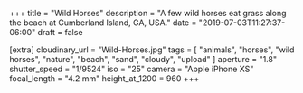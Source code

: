 +++
title = "Wild Horses"
description = "A few wild horses eat grass along the beach at Cumberland Island, GA, USA."
date = "2019-07-03T11:27:37-06:00"
draft = false

[extra]
cloudinary_url = "Wild-Horses.jpg"
tags = [
	"animals",
	"horses",
	"wild horses",
	"nature",
	"beach",
	"sand",
	"cloudy",
	"upload"
]
aperture = "1.8"
shutter_speed = "1/9524"
iso = "25"
camera = "Apple iPhone XS"
focal_length = "4.2 mm"
height_at_1200 = 960
+++
